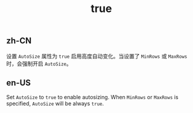 ﻿---
order: 7
title:
  zh-CN: 适应文本高度的文本域 
  en-US: Autosizing the height to fit the content 
---

## zh-CN
设置 `AutoSize` 属性为 `true` 启用高度自动变化。当设置了 `MinRows` 或 `MaxRows` 时，会强制开启 `AutoSize`。


## en-US
Set `AutoSize` to `true` to enable autosizing. When `MinRows` or `MaxRows` is specified, `AutoSize` will be always `true`.

